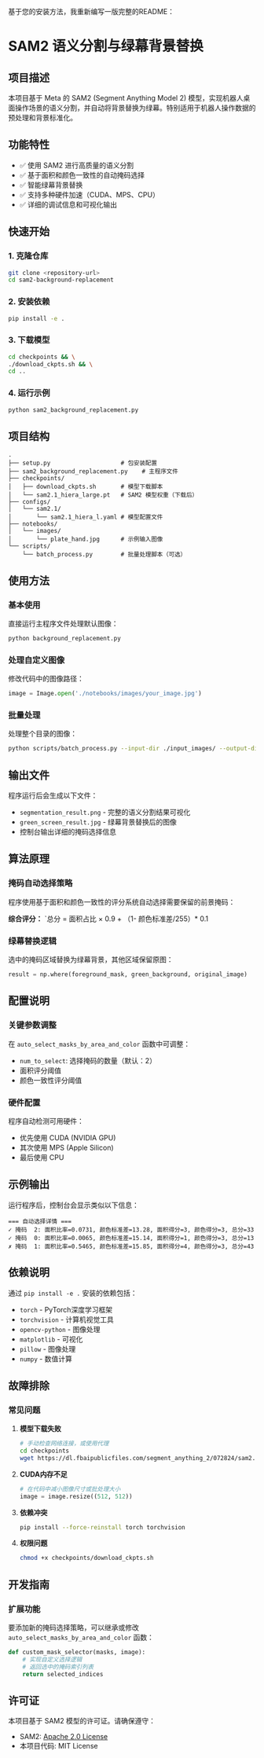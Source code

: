 基于您的安装方法，我重新编写一版完整的README：

# SAM2 语义分割与绿幕背景替换

## 项目描述

本项目基于 Meta 的 SAM2 (Segment Anything Model 2) 模型，实现机器人桌面操作场景的语义分割，并自动将背景替换为绿幕。特别适用于机器人操作数据的预处理和背景标准化。

## 功能特性

- ✅ 使用 SAM2 进行高质量的语义分割
- ✅ 基于面积和颜色一致性的自动掩码选择
- ✅ 智能绿幕背景替换
- ✅ 支持多种硬件加速（CUDA、MPS、CPU）
- ✅ 详细的调试信息和可视化输出

## 快速开始

### 1. 克隆仓库
```bash
git clone <repository-url>
cd sam2-background-replacement
```

### 2. 安装依赖
```bash
pip install -e .
```

### 3. 下载模型
```bash
cd checkpoints && \
./download_ckpts.sh && \
cd ..
```

### 4. 运行示例
```bash
python sam2_background_replacement.py
```

## 项目结构

```
.
├── setup.py                    # 包安装配置
├── sam2_background_replacement.py    # 主程序文件
├── checkpoints/
│   ├── download_ckpts.sh       # 模型下载脚本
│   └── sam2.1_hiera_large.pt   # SAM2 模型权重（下载后）
├── configs/
│   └── sam2.1/
│       └── sam2.1_hiera_l.yaml # 模型配置文件
├── notebooks/
│   └── images/
│       └── plate_hand.jpg      # 示例输入图像
└── scripts/
    └── batch_process.py        # 批量处理脚本（可选）
```

## 使用方法

### 基本使用

直接运行主程序文件处理默认图像：

```bash
python background_replacement.py
```

### 处理自定义图像

修改代码中的图像路径：
```python
image = Image.open('./notebooks/images/your_image.jpg')
```

### 批量处理

处理整个目录的图像：
```bash
python scripts/batch_process.py --input-dir ./input_images/ --output-dir ./output_results/
```

## 输出文件

程序运行后会生成以下文件：

- `segmentation_result.png` - 完整的语义分割结果可视化
- `green_screen_result.jpg` - 绿幕背景替换后的图像
- 控制台输出详细的掩码选择信息

## 算法原理

### 掩码自动选择策略

程序使用基于面积和颜色一致性的评分系统自动选择需要保留的前景掩码：

**综合评分：** `总分 = 面积占比 × 0.9 + （1- 颜色标准差/255）* 0.1

### 绿幕替换逻辑

选中的掩码区域替换为绿幕背景，其他区域保留原图：
```python
result = np.where(foreground_mask, green_background, original_image)
```

## 配置说明

### 关键参数调整

在 `auto_select_masks_by_area_and_color` 函数中可调整：

- `num_to_select`: 选择掩码的数量（默认：2）
- 面积评分阈值
- 颜色一致性评分阈值

### 硬件配置

程序自动检测可用硬件：
- 优先使用 CUDA (NVIDIA GPU)
- 其次使用 MPS (Apple Silicon)
- 最后使用 CPU

## 示例输出

运行程序后，控制台会显示类似以下信息：

```
=== 自动选择详情 ===
✓ 掩码  2: 面积比率=0.0731, 颜色标准差=13.28, 面积得分=3, 颜色得分=3, 总分=33
✓ 掩码  0: 面积比率=0.0065, 颜色标准差=15.14, 面积得分=1, 颜色得分=3, 总分=13
✗ 掩码  1: 面积比率=0.5465, 颜色标准差=15.85, 面积得分=4, 颜色得分=3, 总分=43
```

## 依赖说明

通过 `pip install -e .` 安装的依赖包括：

- `torch` - PyTorch深度学习框架
- `torchvision` - 计算机视觉工具
- `opencv-python` - 图像处理
- `matplotlib` - 可视化
- `pillow` - 图像处理
- `numpy` - 数值计算

## 故障排除

### 常见问题

1. **模型下载失败**
   ```bash
   # 手动检查网络连接，或使用代理
   cd checkpoints
   wget https://dl.fbaipublicfiles.com/segment_anything_2/072824/sam2.1_hiera_large.pt
   ```

2. **CUDA内存不足**
   ```python
   # 在代码中减小图像尺寸或批处理大小
   image = image.resize((512, 512))
   ```

3. **依赖冲突**
   ```bash
   pip install --force-reinstall torch torchvision
   ```

4. **权限问题**
   ```bash
   chmod +x checkpoints/download_ckpts.sh
   ```

## 开发指南

### 扩展功能

要添加新的掩码选择策略，可以继承或修改 `auto_select_masks_by_area_and_color` 函数：

```python
def custom_mask_selector(masks, image):
    # 实现自定义选择逻辑
    # 返回选中的掩码索引列表
    return selected_indices
```

## 许可证

本项目基于 SAM2 模型的许可证。请确保遵守：

- SAM2: [Apache 2.0 License](https://github.com/facebookresearch/sam2/blob/main/LICENSE)
- 本项目代码: MIT License

